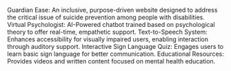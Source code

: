 Guardian Ease: An inclusive, purpose-driven website designed to address the critical issue of suicide prevention among people with disabilities.
Virtual Psychologist: AI-Powered chatbot trained based on psychological theory to offer real-time, empathetic support. 
Text-to-Speech System: Enhances accessibility for visually impaired users, enabling interaction through auditory support.
Interactive Sign Language Quiz: Engages users to learn basic sign language for better communication.
Educational Resources: Provides videos and written content focused on mental health education.
